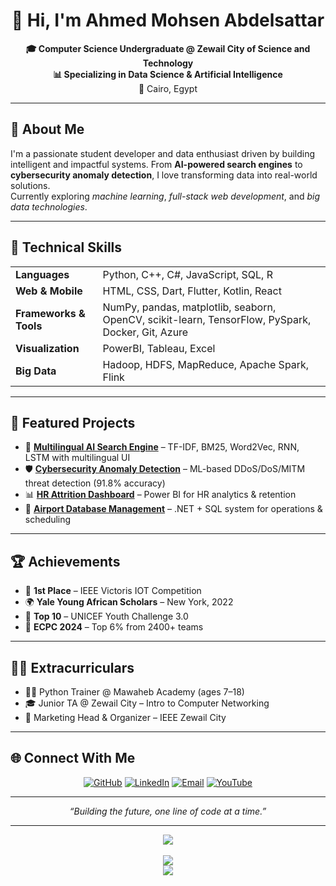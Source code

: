 <h1 align="center">👋 Hi, I'm Ahmed Mohsen Abdelsattar</h1>

<p align="center">
  <strong>🎓 Computer Science Undergraduate @ Zewail City of Science and Technology</strong><br>
  <strong>📊 Specializing in Data Science & Artificial Intelligence</strong><br>
  📍 Cairo, Egypt
</p>

<hr>

<h2>💼 About Me</h2>

<p>
I'm a passionate student developer and data enthusiast driven by building intelligent and impactful systems.
From <strong>AI-powered search engines</strong> to <strong>cybersecurity anomaly detection</strong>, I love transforming data into real-world solutions.<br>
Currently exploring <em>machine learning</em>, <em>full-stack web development</em>, and <em>big data technologies</em>.
</p>

---

<h2>🔧 Technical Skills</h2>

<table>
  <tr>
    <td><strong>Languages</strong></td>
    <td>Python, C++, C#, JavaScript, SQL, R</td>
  </tr>
  <tr>
    <td><strong>Web & Mobile</strong></td>
    <td>HTML, CSS, Dart, Flutter, Kotlin, React</td>
  </tr>
  <tr>
    <td><strong>Frameworks & Tools</strong></td>
    <td>NumPy, pandas, matplotlib, seaborn, OpenCV, scikit-learn, TensorFlow, PySpark, Docker, Git, Azure</td>
  </tr>
  <tr>
    <td><strong>Visualization</strong></td>
    <td>PowerBI, Tableau, Excel</td>
  </tr>
  <tr>
    <td><strong>Big Data</strong></td>
    <td>Hadoop, HDFS, MapReduce, Apache Spark, Flink</td>
  </tr>
</table>

---

<h2>🚀 Featured Projects</h2>

<ul>
  <li>
    🔎 <strong><a href="https://github.com/Ahmed-Mohsen-2005/JandA-Express-search-engine.git">Multilingual AI Search Engine</a></strong> – TF-IDF, BM25, Word2Vec, RNN, LSTM with multilingual UI
  </li>
  <li>
    🛡 <strong><a href="https://github.com/Ahmed-Mohsen-2005/Cybersecurity-Anomaly-Detection">Cybersecurity Anomaly Detection</a></strong> – ML-based DDoS/DoS/MITM threat detection (91.8% accuracy)
  </li>
  <li>
    📊 <strong><a href="https://github.com/Ahmed-Mohsen-2005/HR-Attrition-Analysis-PowerBI-Dashboard">HR Attrition Dashboard</a></strong> – Power BI for HR analytics & retention
  </li>
  <li>
    🛫 <strong><a href="https://github.com/Ahmed-Mohsen-2005/Airport-database-managment-system">Airport Database Management</a></strong> – .NET + SQL system for operations & scheduling
  </li>
</ul>

---

<h2>🏆 Achievements</h2>

<ul>
  <li>🥇 <strong>1st Place</strong> – IEEE Victoris IOT Competition</li>
  <li>🌍 <strong>Yale Young African Scholars</strong> – New York, 2022</li>
  <li>🏁 <strong>Top 10</strong> – UNICEF Youth Challenge 3.0</li>
  <li>🧠 <strong>ECPC 2024</strong> – Top 6% from 2400+ teams</li>
</ul>

---

<h2>🧑‍🏫 Extracurriculars</h2>

<ul>
  <li>👨‍🏫 Python Trainer @ Mawaheb Academy (ages 7–18)</li>
  <li>🎓 Junior TA @ Zewail City – Intro to Computer Networking</li>
  <li>📣 Marketing Head & Organizer – IEEE Zewail City</li>
</ul>

---

<h2>🌐 Connect With Me</h2>

<p align="center">
  <a href="https://github.com/Ahmed-Mohsen-2005"><img src="https://img.shields.io/badge/GitHub-100000?style=for-the-badge&logo=github&logoColor=white" alt="GitHub" /></a>
  <a href="https://www.linkedin.com/in/ahmed-mohsen-abdelsattar-206987203/"><img src="https://img.shields.io/badge/LinkedIn-0A66C2?style=for-the-badge&logo=linkedin&logoColor=white" alt="LinkedIn" /></a>
  <a href="mailto:ahmedazab05@gmail.com"><img src="https://img.shields.io/badge/Email-D14836?style=for-the-badge&logo=gmail&logoColor=white" alt="Email" /></a>
  <a href="https://www.youtube.com/@ahmedmohsen2005"><img src="https://img.shields.io/badge/YouTube-FF0000?style=for-the-badge&logo=youtube&logoColor=white" alt="YouTube" /></a>
</p>

---

<p align="center"><em>“Building the future, one line of code at a time.”</em></p>

---

<p align="center">
  <img src="https://github-profile-trophy.vercel.app/?username=Ahmed-Mohsen-2005&theme=radical&no-frame=true&row=1&column=7" />
  <br><br>
  <img src="https://github-readme-stats.vercel.app/api?username=Ahmed-Mohsen-2005&show_icons=true&theme=tokyonight" />
  <br>
  <img src="https://streak-stats.demolab.com/?user=Ahmed-Mohsen-2005&theme=tokyonight" />
</p>
